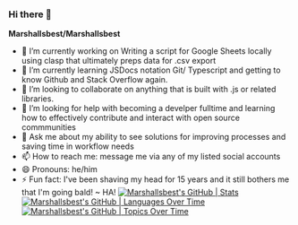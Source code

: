 ### Hi there 👋

**Marshallsbest/Marshallsbest** 

- 🔭 I’m currently working on Writing a script for Google Sheets locally using clasp that ultimately preps data for .csv export
- 🌱 I’m currently learning JSDocs notation Git/ Typescript and getting to know Github and Stack Overflow again. 
- 👯 I’m looking to collaborate on anything that is built with .js or related libraries. 
- 🤔 I’m looking for help with becoming a develper fulltime and learning how to effectively contribute and interact with open source commmunities
- 💬 Ask me about my ability to see solutions for improving processes and saving time in workflow needs
- 📫 How to reach me: message me via any of my listed social accounts
- 😄 Pronouns: he/him
- ⚡ Fun fact: I've been shaving my head for 15 years and it still bothers me that I'm going bald! ~ HA!
[![Marshallsbest's GitHub | Stats](https://stats.quine.sh/Marshallsbest/github?theme=dark)](https://quine.sh?utm_source=widgets&utm_campaign=Marshallsbest)
[![Marshallsbest's GitHub | Languages Over Time](https://stats.quine.sh/Marshallsbest/languages-over-time?theme=dark)](https://quine.sh?utm_source=widgets&utm_campaign=Marshallsbest)
[![Marshallsbest's GitHub | Topics Over Time](https://stats.quine.sh/Marshallsbest/topics-over-time?theme=dark)](https://quine.sh?utm_source=widgets&utm_campaign=Marshallsbest)
